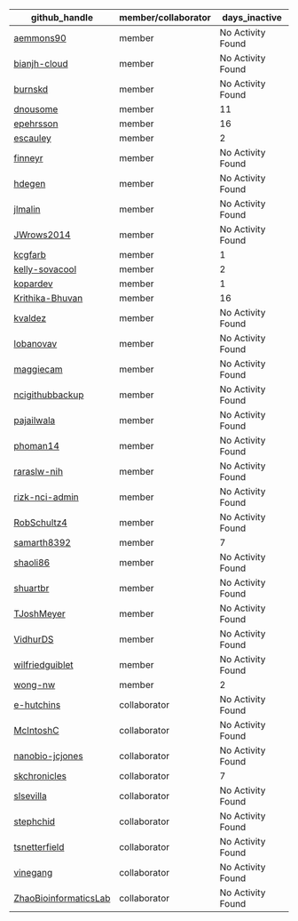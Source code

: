 
| github_handle   | member/collaborator | days_inactive |
|-----------------|----------------------|---------------|
| [aemmons90](https://github.com/aemmons90) | member               | No Activity Found |
| [bianjh-cloud](https://github.com/bianjh-cloud) | member               | No Activity Found |
| [burnskd](https://github.com/burnskd) | member               | No Activity Found |
| [dnousome](https://github.com/dnousome) | member               | 11            |
| [epehrsson](https://github.com/epehrsson) | member               | 16            |
| [escauley](https://github.com/escauley) | member               | 2             |
| [finneyr](https://github.com/finneyr) | member               | No Activity Found |
| [hdegen](https://github.com/hdegen) | member               | No Activity Found |
| [jlmalin](https://github.com/jlmalin) | member               | No Activity Found |
| [JWrows2014](https://github.com/JWrows2014) | member               | No Activity Found |
| [kcgfarb](https://github.com/kcgfarb) | member               | 1             |
| [kelly-sovacool](https://github.com/kelly-sovacool) | member               | 2             |
| [kopardev](https://github.com/kopardev) | member               | 1             |
| [Krithika-Bhuvan](https://github.com/Krithika-Bhuvan) | member               | 16            |
| [kvaldez](https://github.com/kvaldez) | member               | No Activity Found |
| [lobanovav](https://github.com/lobanovav) | member               | No Activity Found |
| [maggiecam](https://github.com/maggiecam) | member               | No Activity Found |
| [ncigithubbackup](https://github.com/ncigithubbackup) | member               | No Activity Found |
| [pajailwala](https://github.com/pajailwala) | member               | No Activity Found |
| [phoman14](https://github.com/phoman14) | member               | No Activity Found |
| [raraslw-nih](https://github.com/raraslw-nih) | member               | No Activity Found |
| [rizk-nci-admin](https://github.com/rizk-nci-admin) | member               | No Activity Found |
| [RobSchultz4](https://github.com/RobSchultz4) | member               | No Activity Found |
| [samarth8392](https://github.com/samarth8392) | member               | 7             |
| [shaoli86](https://github.com/shaoli86) | member               | No Activity Found |
| [shuartbr](https://github.com/shuartbr) | member               | No Activity Found |
| [TJoshMeyer](https://github.com/TJoshMeyer) | member               | No Activity Found |
| [VidhurDS](https://github.com/VidhurDS) | member               | No Activity Found |
| [wilfriedguiblet](https://github.com/wilfriedguiblet) | member               | No Activity Found |
| [wong-nw](https://github.com/wong-nw) | member               | 2             |
| [e-hutchins](https://github.com/e-hutchins) | collaborator         | No Activity Found |
| [McIntoshC](https://github.com/McIntoshC) | collaborator         | No Activity Found |
| [nanobio-jcjones](https://github.com/nanobio-jcjones) | collaborator         | No Activity Found |
| [skchronicles](https://github.com/skchronicles) | collaborator         | 7             |
| [slsevilla](https://github.com/slsevilla) | collaborator         | No Activity Found |
| [stephchid](https://github.com/stephchid) | collaborator         | No Activity Found |
| [tsnetterfield](https://github.com/tsnetterfield) | collaborator         | No Activity Found |
| [vinegang](https://github.com/vinegang) | collaborator         | No Activity Found |
| [ZhaoBioinformaticsLab](https://github.com/ZhaoBioinformaticsLab) | collaborator         | No Activity Found |

